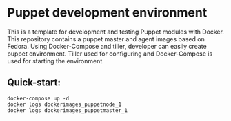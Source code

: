 # Puppet development environment
This is a template for development and testing Puppet modules with Docker.
This repository contains a puppet master and agent images based on Fedora.
Using Docker-Compose and tiller, developer can easily create puppet environment.
Tiller used for configuring and Docker-Compose is used for starting the environment.

## Quick-start:

    docker-compose up -d
    docker logs dockerimages_puppetnode_1
    docker logs dockerimages_puppetmaster_1
